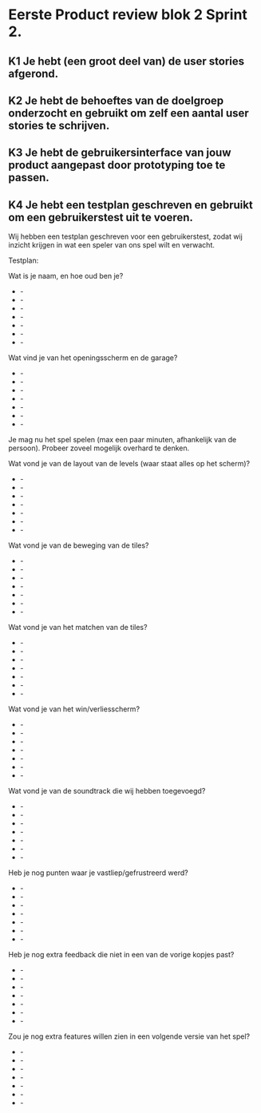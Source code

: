 # Eerste Product review blok 2 Sprint 2.

## K1 Je hebt (een groot deel van) de user stories afgerond.

## K2 Je hebt de behoeftes van de doelgroep onderzocht en gebruikt om zelf een aantal user stories te schrijven.

## K3 Je hebt de gebruikersinterface van jouw product aangepast door prototyping toe te passen.

## K4 Je hebt een testplan geschreven en gebruikt om een gebruikerstest uit te voeren. 
Wij hebben een testplan geschreven voor een gebruikerstest, zodat wij inzicht krijgen in wat een speler van ons spel wilt en verwacht. 

Testplan:

Wat is je naam, en hoe oud ben je?
<ul>
    <li>-</li>
    <li>-</li>
    <li>-</li>
    <li>-</li>
    <li>-</li>
    <li>-</li>
    <li>-</li>
</ul>

Wat vind je van het openingsscherm en de garage?
<ul>
    <li>-</li>
    <li>-</li>
    <li>-</li>
    <li>-</li>
    <li>-</li>
    <li>-</li>
    <li>-</li>
</ul>

Je mag nu het spel spelen (max een paar minuten, afhankelijk van de persoon). Probeer zoveel mogelijk overhard te denken.

Wat vond je van de layout van de levels (waar staat alles op het scherm)?
<ul>
    <li>-</li>
    <li>-</li>
    <li>-</li>
    <li>-</li>
    <li>-</li>
    <li>-</li>
    <li>-</li>
</ul>

Wat vond je van de beweging van de tiles?
<ul>
    <li>-</li>
    <li>-</li>
    <li>-</li>
    <li>-</li>
    <li>-</li>
    <li>-</li>
    <li>-</li>
</ul>

Wat vond je van het matchen van de tiles?
<ul>
    <li>-</li>
    <li>-</li>
    <li>-</li>
    <li>-</li>
    <li>-</li>
    <li>-</li>
    <li>-</li>
</ul>

Wat vond je van het win/verliesscherm?
<ul>
    <li>-</li>
    <li>-</li>
    <li>-</li>
    <li>-</li>
    <li>-</li>
    <li>-</li>
    <li>-</li>
</ul>

Wat vond je van de soundtrack die wij hebben toegevoegd?
<ul>
    <li>-</li>
    <li>-</li>
    <li>-</li>
    <li>-</li>
    <li>-</li>
    <li>-</li>
    <li>-</li>
</ul>

Heb je nog punten waar je vastliep/gefrustreerd werd?
<ul>
    <li>-</li>
    <li>-</li>
    <li>-</li>
    <li>-</li>
    <li>-</li>
    <li>-</li>
    <li>-</li>
</ul>

Heb je nog extra feedback die niet in een van de vorige kopjes past?
<ul>
    <li>-</li>
    <li>-</li>
    <li>-</li>
    <li>-</li>
    <li>-</li>
    <li>-</li>
    <li>-</li>
</ul>

Zou je nog extra features willen zien in een volgende versie van het spel?
<ul>
    <li>-</li>
    <li>-</li>
    <li>-</li>
    <li>-</li>
    <li>-</li>
    <li>-</li>
    <li>-</li>
</ul>